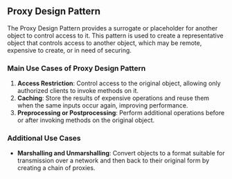 ## Proxy Design Pattern

The Proxy Design Pattern provides a surrogate or placeholder for another object to control access to it. This pattern is used to create a representative object that controls access to another object, which may be remote, expensive to create, or in need of securing.

### Main Use Cases of Proxy Design Pattern

1. **Access Restriction**: Control access to the original object, allowing only authorized clients to invoke methods on it.
2. **Caching**: Store the results of expensive operations and reuse them when the same inputs occur again, improving performance.
3. **Preprocessing or Postprocessing**: Perform additional operations before or after invoking methods on the original object.

### Additional Use Cases

- **Marshalling and Unmarshalling**: Convert objects to a format suitable for transmission over a network and then back to their original form by creating a chain of proxies.